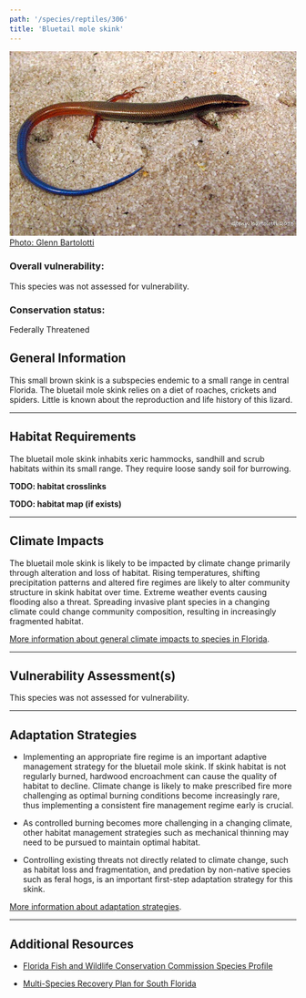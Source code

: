 ```yaml
---
path: '/species/reptiles/306'
title: 'Bluetail mole skink'
---
```


<content-header icon="lizards" title="Bluetail mole skink" subtitle="Eumeces egregius lividus"></content-header>

<div id="TopSection">

<div class="header-photo"><img src="306.jpg" alt="Photo for Bluetail mole skink"/>
<figcaption><a href="https://commons.wikimedia.org/w/index.php?curid=43271591" target="_blank" rel="noopener noreferrer">Photo: Glenn Bartolotti</a></figcaption></div>

<div>

### Overall vulnerability:

This species was not assessed for vulnerability.

### Conservation status:

Federally Threatened

</div>
</div>

## General Information

This small brown skink is a subspecies endemic to a small range in central Florida.  The bluetail mole skink relies on a diet of roaches, crickets and spiders.  Little is known about the reproduction and life history of this lizard.

<hr />

## Habitat Requirements



The bluetail mole skink inhabits xeric hammocks, sandhill and scrub habitats within its small range.  They require loose sandy soil for burrowing.

**TODO: habitat crosslinks**

**TODO: habitat map (if exists)**

<hr />

## Climate Impacts

The bluetail mole skink is likely to be impacted by climate change primarily through alteration and loss of habitat.  Rising temperatures, shifting precipitation patterns and altered fire regimes are likely to alter community structure in skink habitat over time.  Extreme weather events causing flooding also a threat.  Spreading invasive plant species in a changing climate could change community composition, resulting in increasingly fragmented habitat.

[More information about general climate impacts to species in Florida](/impacts/species).



<hr />

## Vulnerability Assessment(s)

This species was not assessed for vulnerability.

<hr />

## Adaptation Strategies

- Implementing an appropriate fire regime is an important adaptive management strategy for the bluetail mole skink.  If skink habitat is not regularly burned, hardwood encroachment can cause the quality of habitat to decline.  Climate change is likely to make prescribed fire more challenging as optimal burning conditions become increasingly rare, thus implementing a consistent fire management regime early is crucial.

- As controlled burning becomes more challenging in a changing climate, other habitat management strategies such as mechanical thinning may need to be pursued to maintain optimal habitat.

- Controlling existing threats not directly related to climate change, such as habitat loss and fragmentation, and predation by non-native species such as feral hogs, is an important first-step adaptation strategy for this skink.

[More information about adaptation strategies](/strategies).

<hr />


## Additional Resources

- [Florida Fish and Wildlife Conservation Commission Species Profile](https://myfwc.com/wildlifehabitats/profiles/reptiles/bluetail-mole-skink/)

- [Multi-Species Recovery Plan for South Florida](https://ecos.fws.gov/docs/recovery_plan/sfl_msrp/SFL_MSRP_Species.pdf)
